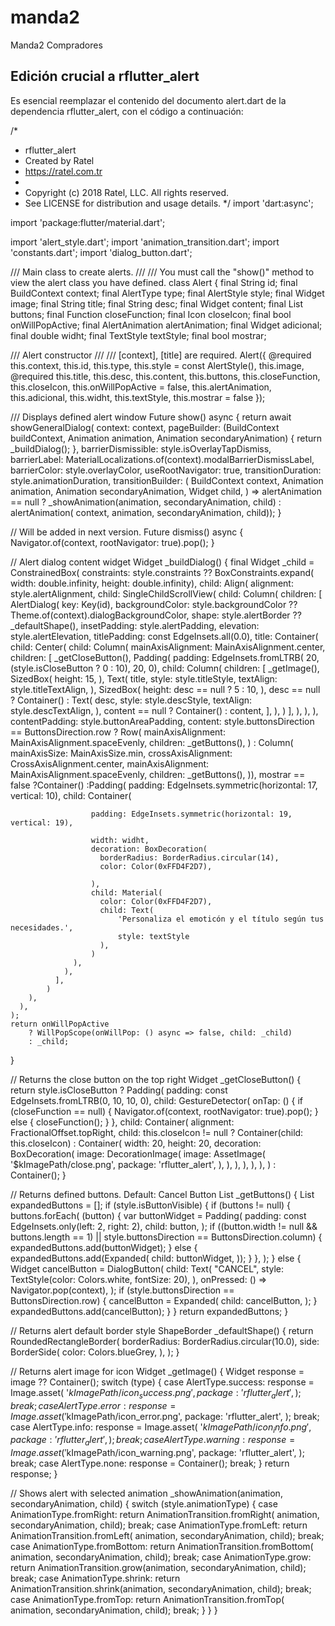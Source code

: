 # manda2

Manda2 Compradores

## Edición crucial a rflutter_alert

Es esencial reemplazar el contenido del documento alert.dart de la dependencia rflutter_alert, con el código a continuación:

/*
 * rflutter_alert
 * Created by Ratel
 * https://ratel.com.tr
 * 
 * Copyright (c) 2018 Ratel, LLC. All rights reserved.
 * See LICENSE for distribution and usage details.
 */
import 'dart:async';

import 'package:flutter/material.dart';

import 'alert_style.dart';
import 'animation_transition.dart';
import 'constants.dart';
import 'dialog_button.dart';

/// Main class to create alerts.
///
/// You must call the "show()" method to view the alert class you have defined.
class Alert {
  final String id;
  final BuildContext context;
  final AlertType type;
  final AlertStyle style;
  final Widget image;
  final String title;
  final String desc;
  final Widget content;
  final List<DialogButton> buttons;
  final Function closeFunction;
  final Icon closeIcon;
  final bool onWillPopActive;
  final AlertAnimation alertAnimation;
  final Widget adicional;
  final double widht;
  final TextStyle textStyle;
  final bool mostrar;



  /// Alert constructor
  ///
  /// [context], [title] are required.
  Alert({
    @required this.context,
    this.id,
    this.type,
    this.style = const AlertStyle(),
    this.image,
    @required this.title,
    this.desc,
    this.content,
    this.buttons,
    this.closeFunction,
    this.closeIcon,
    this.onWillPopActive = false,
    this.alertAnimation,
    this.adicional,
    this.widht,
    this.textStyle,
    this.mostrar = false
  });

  /// Displays defined alert window
  Future<bool> show() async {
    return await showGeneralDialog(
        context: context,
        pageBuilder: (BuildContext buildContext, Animation<double> animation,
            Animation<double> secondaryAnimation) {
          return _buildDialog();
        },
        barrierDismissible: style.isOverlayTapDismiss,
        barrierLabel:
        MaterialLocalizations.of(context).modalBarrierDismissLabel,
        barrierColor: style.overlayColor,
        useRootNavigator: true,
        transitionDuration: style.animationDuration,
        transitionBuilder: (
            BuildContext context,
            Animation<double> animation,
            Animation<double> secondaryAnimation,
            Widget child,
            ) =>
        alertAnimation == null
            ? _showAnimation(animation, secondaryAnimation, child)
            : alertAnimation(
            context, animation, secondaryAnimation, child));
  }

  // Will be added in next version.
  Future<void> dismiss() async {
    Navigator.of(context, rootNavigator: true).pop();
  }

  // Alert dialog content widget
  Widget _buildDialog() {
    final Widget _child = ConstrainedBox(
      constraints: style.constraints ??
          BoxConstraints.expand(
              width: double.infinity, height: double.infinity),
      child: Align(
        alignment: style.alertAlignment,
        child: SingleChildScrollView(
            child: Column(
              children: [
                AlertDialog(
                    key: Key(id),
                    backgroundColor: style.backgroundColor ??
                        Theme.of(context).dialogBackgroundColor,
                    shape: style.alertBorder ?? _defaultShape(),
                    insetPadding: style.alertPadding,
                    elevation: style.alertElevation,
                    titlePadding: const EdgeInsets.all(0.0),
                    title: Container(
                      child: Center(
                        child: Column(
                          mainAxisAlignment: MainAxisAlignment.center,
                          children: <Widget>[
                            _getCloseButton(),
                            Padding(
                              padding: EdgeInsets.fromLTRB(
                                  20, (style.isCloseButton ? 0 : 10), 20, 0),
                              child: Column(
                                children: <Widget>[
                                  _getImage(),
                                  SizedBox(
                                    height: 15,
                                  ),
                                  Text(
                                    title,
                                    style: style.titleStyle,
                                    textAlign: style.titleTextAlign,
                                  ),
                                  SizedBox(
                                    height: desc == null ? 5 : 10,
                                  ),
                                  desc == null
                                      ? Container()
                                      : Text(
                                    desc,
                                    style: style.descStyle,
                                    textAlign: style.descTextAlign,
                                  ),
                                  content == null ? Container() : content,
                                ],
                              ),
                            )
                          ],
                        ),
                      ),
                    ),
                    contentPadding: style.buttonAreaPadding,
                    content: style.buttonsDirection == ButtonsDirection.row
                        ? Row(
                      mainAxisAlignment: MainAxisAlignment.spaceEvenly,
                      children: _getButtons(),
                    )
                        : Column(
                      mainAxisSize: MainAxisSize.min,
                      crossAxisAlignment: CrossAxisAlignment.center,
                      mainAxisAlignment: MainAxisAlignment.spaceEvenly,
                      children: _getButtons(),
                    )),
                mostrar == false
                    ?Container()
                    :Padding(
                  padding: EdgeInsets.symmetric(horizontal: 17, vertical: 10),
                  child: Container(

                      padding: EdgeInsets.symmetric(horizontal: 19, vertical: 19),

                      width: widht,
                      decoration: BoxDecoration(
                        borderRadius: BorderRadius.circular(14),
                        color: Color(0xFFD4F2D7),

                      ),
                      child: Material(
                        color: Color(0xFFD4F2D7),
                        child: Text(
                            'Personaliza el emoticón y el título según tus necesidades.',
                            style: textStyle
                        ),
                      )
                  ),
                ),
              ],
            )
        ),
      ),
    );
    return onWillPopActive
        ? WillPopScope(onWillPop: () async => false, child: _child)
        : _child;
  }

// Returns the close button on the top right
  Widget _getCloseButton() {
    return style.isCloseButton
        ? Padding(
      padding: const EdgeInsets.fromLTRB(0, 10, 10, 0),
      child: GestureDetector(
        onTap: () {
          if (closeFunction == null) {
            Navigator.of(context, rootNavigator: true).pop();
          } else {
            closeFunction();
          }
        },
        child: Container(
          alignment: FractionalOffset.topRight,
          child: this.closeIcon != null
              ? Container(child: this.closeIcon)
              : Container(
            width: 20,
            height: 20,
            decoration: BoxDecoration(
              image: DecorationImage(
                image: AssetImage(
                  '$kImagePath/close.png',
                  package: 'rflutter_alert',
                ),
              ),
            ),
          ),
        ),
      ),
    )
        : Container();
  }

  // Returns defined buttons. Default: Cancel Button
  List<Widget> _getButtons() {
    List<Widget> expandedButtons = [];
    if (style.isButtonVisible) {
      if (buttons != null) {
        buttons.forEach(
              (button) {
            var buttonWidget = Padding(
              padding: const EdgeInsets.only(left: 2, right: 2),
              child: button,
            );
            if ((button.width != null && buttons.length == 1) ||
                style.buttonsDirection == ButtonsDirection.column) {
              expandedButtons.add(buttonWidget);
            } else {
              expandedButtons.add(Expanded(
                child: buttonWidget,
              ));
            }
          },
        );
      } else {
        Widget cancelButton = DialogButton(
          child: Text(
            "CANCEL",
            style: TextStyle(color: Colors.white, fontSize: 20),
          ),
          onPressed: () => Navigator.pop(context),
        );
        if (style.buttonsDirection == ButtonsDirection.row) {
          cancelButton = Expanded(
            child: cancelButton,
          );
        }
        expandedButtons.add(cancelButton);
      }
    }
    return expandedButtons;
  }

  // Returns alert default border style
  ShapeBorder _defaultShape() {
    return RoundedRectangleBorder(
      borderRadius: BorderRadius.circular(10.0),
      side: BorderSide(
        color: Colors.blueGrey,
      ),
    );
  }

  // Returns alert image for icon
  Widget _getImage() {
    Widget response = image ?? Container();
    switch (type) {
      case AlertType.success:
        response = Image.asset(
          '$kImagePath/icon_success.png',
          package: 'rflutter_alert',
        );
        break;
      case AlertType.error:
        response = Image.asset(
          '$kImagePath/icon_error.png',
          package: 'rflutter_alert',
        );
        break;
      case AlertType.info:
        response = Image.asset(
          '$kImagePath/icon_info.png',
          package: 'rflutter_alert',
        );
        break;
      case AlertType.warning:
        response = Image.asset(
          '$kImagePath/icon_warning.png',
          package: 'rflutter_alert',
        );
        break;
      case AlertType.none:
        response = Container();
        break;
    }
    return response;
  }

  // Shows alert with selected animation
  _showAnimation(animation, secondaryAnimation, child) {
    switch (style.animationType) {
      case AnimationType.fromRight:
        return AnimationTransition.fromRight(
            animation, secondaryAnimation, child);
        break;
      case AnimationType.fromLeft:
        return AnimationTransition.fromLeft(
            animation, secondaryAnimation, child);
        break;
      case AnimationType.fromBottom:
        return AnimationTransition.fromBottom(
            animation, secondaryAnimation, child);
        break;
      case AnimationType.grow:
        return AnimationTransition.grow(animation, secondaryAnimation, child);
        break;
      case AnimationType.shrink:
        return AnimationTransition.shrink(animation, secondaryAnimation, child);
        break;
      case AnimationType.fromTop:
        return AnimationTransition.fromTop(
            animation, secondaryAnimation, child);
        break;
    }
  }
}
